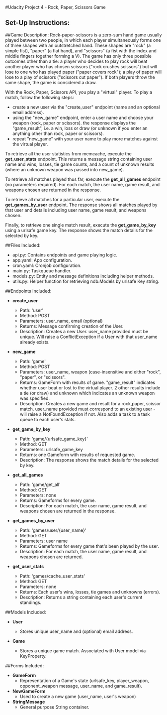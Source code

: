 #Udacity Project 4 - Rock, Paper, Scissors Game

## Set-Up Instructions:


##Game Description:
Rock-paper-scissors is a zero-sum hand game usually played between two people,
in which each player simultaneously forms one of three shapes with an outstretched hand.
These shapes are "rock" (a simple fist), "paper" (a flat hand), and "scissors"
(a fist with the index and middle fingers together forming a V). The game has only
three possible outcomes other than a tie: a player who decides to play rock will beat
another player who has chosen scissors ("rock crushes scissors") but will lose to one
who has played paper ("paper covers rock"); a play of paper will lose to a play of scissors
("scissors cut paper"). If both players throw the same shape, the game is considered a draw.

With the Rock, Paper, Scissors API, you play a "virtual" player.  To play a match, follow
the following steps:
 - create a new user via the "create_user" endpoint (name and an optional email address).
 - using the "new_game" endpoint, enter a user name and choose your weapon (rock, paper
   or scissors).  the response displays the "game_result", i.e. a win, loss or draw
   (or unknown if you enter an anything other than rock, paper or scissors).
 - repeat "new_game" with your user name to play more matches against the virtual player.

To retrieve all the user statistics from memcache, execute the **get_user_stats** endpoint.
This returns a message string containing user name and wins, losses, tie game counts,
and a count of unknown results (where an unknown weapon was passed into new_game).

To retrieve all matches played thus far, execute the **get_all_games** endpoint (no parameters
required).  For each match, the user name, game result, and weapons chosen are returned
in the response.

To retrieve all matches for a particular user, execute the **get_games_by_user** endpoint.
The response shows all matches played by that user and details including user name, game
result, and weapons chosen.

Finally, to retrieve one single match result, execute the **get_game_by_key** using a
urlsafe game key.  The response shows the match details for the selected by key.

##Files Included:
 - api.py: Contains endpoints and game playing logic.
 - app.yaml: App configuration.
 - cron.yaml: Cronjob configuration.
 - main.py: Taskqueue handler.
 - models.py: Entity and message definitions including helper methods.
 - utils.py: Helper function for retrieving ndb.Models by urlsafe Key string.

##Endpoints Included:
 - **create_user**
    - Path: 'user'
    - Method: POST
    - Parameters: user_name, email (optional)
    - Returns: Message confirming creation of the User.
    - Description: Creates a new User. user_name provided must be unique. Will 
    raise a ConflictException if a User with that user_name already exists.
    
 - **new_game**
    - Path: 'game'
    - Method: POST
    - Parameters: user_name, weapon (case-insensitive and either "rock", "paper", or "scissors".
    - Returns: GameForm with results of game.  "game_result" indicates whether user beat or
      lost to the virtual player.  2 other results include a tie (or draw) and unknown which
      indicates an unknown weapon was specified.
    - Description: Creates a new game and result for a rock,paper, scissor match. user_name
    provided must correspond to an existing user - will raise a NotFoundException if not.  Also
    adds a task to a task queue to each user's stats.

 - **get_game_by_key**
    - Path: 'game/{urlsafe_game_key}'
    - Method: GET
    - Parameters: urlsafe_game_key
    - Returns: one Gameform with results of requested game.
    - Description: The response shows the match details for the selected by key.

- **get_all_games**
    - Path: 'game/get_all'
    - Method: GET
    - Parameters: none
    - Returns: Gameforms for every game.
    - Description: For each match, the user name, game result, and weapons chosen are
    returned in the response.

 - **get_games_by_user**
    - Path: 'games/user/{user_name}'
    - Method: GET
    - Parameters: user name
    - Returns: Gameforms for every game that's been played by the user.
    - Description: For each match, the user name, game result, and weapons chosen are
    returned.

- **get_user_stats**
    - Path: 'games/cache_user_stats'
    - Method: GET
    - Parameters: none
    - Returns: Each user's wins, losses, tie games and unknowns (errors).
    - Description: Returns a string containing each user's current standings.


##Models Included:
 - **User**
    - Stores unique user_name and (optional) email address.
    
 - **Game**
    - Stores a unique game match. Associated with User model via KeyProperty.

    
##Forms Included:
 - **GameForm**
    - Representation of a Game's state (urlsafe_key, player_weapon, opponent_weapon
    message, user_name, and game_result).
 - **NewGameForm**
    - Used to create a new game (user_name, user's weapon)
 - **StringMessage**
    - General purpose String container.